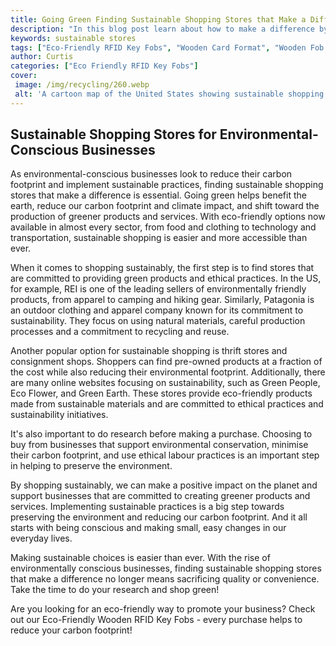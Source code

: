 ```yaml
---
title: Going Green Finding Sustainable Shopping Stores that Make a Difference
description: "In this blog post learn about how to make a difference by using sustainable shopping stores and methods to reduce your environmental impact Get tips for finding stores and ideas for how to shop responsibly and do your part for a greener planet"
keywords: sustainable stores
tags: ["Eco-Friendly RFID Key Fobs", "Wooden Card Format", "Wooden Fob Format", "Retail Stores"]
author: Curtis
categories: ["Eco Friendly RFID Key Fobs"]
cover: 
 image: /img/recycling/260.webp
 alt: 'A cartoon map of the United States showing sustainable shopping stores across the nation'
---
```

## Sustainable Shopping Stores for Environmental-Conscious Businesses

As environmental-conscious businesses look to reduce their carbon footprint and implement sustainable practices, finding sustainable shopping stores that make a difference is essential. Going green helps benefit the earth, reduce our carbon footprint and climate impact, and shift toward the production of greener products and services. With eco-friendly options now available in almost every sector, from food and clothing to technology and transportation, sustainable shopping is easier and more accessible than ever. 

When it comes to shopping sustainably, the first step is to find stores that are committed to providing green products and ethical practices. In the US, for example, REI is one of the leading sellers of environmentally friendly products, from apparel to camping and hiking gear. Similarly, Patagonia is an outdoor clothing and apparel company known for its commitment to sustainability. They focus on using natural materials, careful production processes and a commitment to recycling and reuse. 

Another popular option for sustainable shopping is thrift stores and consignment shops. Shoppers can find pre-owned products at a fraction of the cost while also reducing their environmental footprint. Additionally, there are many online websites focusing on sustainability, such as Green People, Eco Flower, and Green Earth. These stores provide eco-friendly products made from sustainable materials and are committed to ethical practices and sustainability initiatives. 

It's also important to do research before making a purchase. Choosing to buy from businesses that support environmental conservation, minimise their carbon footprint, and use ethical labour practices is an important step in helping to preserve the environment.

By shopping sustainably, we can make a positive impact on the planet and support businesses that are committed to creating greener products and services. Implementing sustainable practices is a big step towards preserving the environment and reducing our carbon footprint. And it all starts with being conscious and making small, easy changes in our everyday lives. 

Making sustainable choices is easier than ever. With the rise of environmentally conscious businesses, finding sustainable shopping stores that make a difference no longer means sacrificing quality or convenience. Take the time to do your research and shop green! 

Are you looking for an eco-friendly way to promote your business? Check out our Eco-Friendly Wooden RFID Key Fobs - every purchase helps to reduce your carbon footprint!
